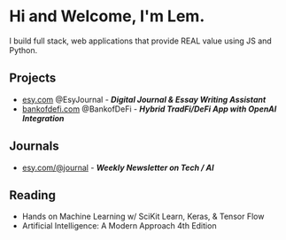 # Hi and Welcome, I'm Lem. 

<!-- A born and raised NYC dev from Queens, I recently moved to Miami, FL with my wife and 1 year old daughter to escape the cold winters but am now missing out on all of the great NYC food options :(, it's okay, the doordash bill is now manageable and my wife is an excellent chef!! :p -->


I build full stack, web applications that provide REAL value using JS and Python.

## Projects

<!-- - [pro.dev][ProDev] - ***My Portfolio && Tech Newsletter***  -->
 - [esy.com][EsyHome] @EsyJournal - ***Digital Journal & Essay Writing Assistant***
 - [bankofdefi.com][BankofDeFiHome] @BankofDeFi - ***Hybrid TradFi/DeFi App with OpenAI Integration***
<!--  - [pkr.bet][PKR]  - ***Poker App*** -->
<!--   - [wordtoken.com][WordTokenHome] @WordToken - ***AI Prompt Guides & Tutorials*** -->

## Journals 
- [esy.com/@journal][EsyJournal] - ***Weekly Newsletter on Tech / AI***


## Reading
* Hands on Machine Learning w/ SciKit Learn, Keras, & Tensor Flow
* Artificial Intelligence: A Modern Approach 4th Edition



[EsyHome]: https://www.esy.com/
[EsyJournal]: https://www.esy.com/@journal
[EsyEdu]: https://www.esy.com/@ai
[WordTokenHome]: https://www.wordtoken.com
[BankofDeFiHome]: https://www.bankofdefi.com
[TwitterProfile]: https://twitter.com/EsyJournal
[ProDev]: https://www.pro.dev
[ProDevNews]: https://www.pro.dev/newsletter
[PKR]: https://www.pkr.bet
